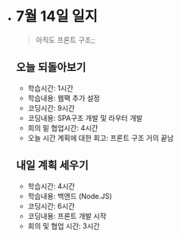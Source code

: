 - # 7월 14일 일지

  > 아직도 프론트 구조;;

  

  ## 오늘 되돌아보기

  - 학습시간: 1시간

  * 학습내용: 웹팩 추가 설정
  * 코딩시간: 9시간
  * 코딩내용: SPA구조 개발 및 라우터 개발
  * 희의 밑 협업시간: 4시간
  * 오늘 시간 계획에 대한 회고: 프론트 구조 거의 끝남

  

  

  ## 내일 계획 세우기

  - 학습시간: 4시간
  - 학습내용: 백엔드 (Node.JS)
  - 코딩시간: 6시간
  - 코딩내용: 프론트 개발 시작
  - 회의 및 협업 시간: 3시간